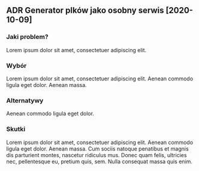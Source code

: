 ##  ADR Generator plków jako osobny serwis [2020-10-09]
### Jaki problem?

Lorem ipsum dolor sit amet, consectetuer adipiscing elit.

### Wybór

Lorem ipsum dolor sit amet, consectetuer adipiscing elit. Aenean commodo ligula eget dolor. Aenean massa.

### Alternatywy 

Aenean commodo ligula eget dolor.

### Skutki 

Lorem ipsum dolor sit amet, consectetuer adipiscing elit. Aenean commodo ligula eget dolor. Aenean massa. Cum sociis natoque penatibus et magnis dis parturient montes, nascetur ridiculus mus. Donec quam felis, ultricies nec, pellentesque eu, pretium quis, sem. Nulla consequat massa quis enim. 